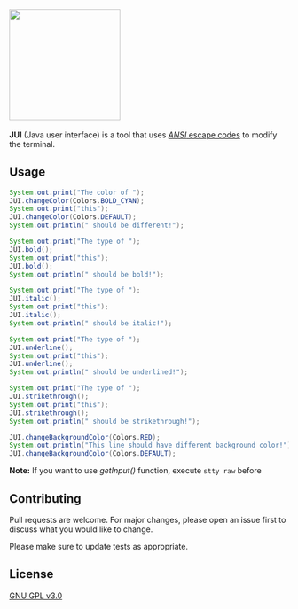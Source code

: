 <img src="https://i.ibb.co/7vNYZy5/New-Project-4.png" width="200"> <br>
---
**JUI** (Java user interface) is a tool that uses [*ANSI* escape codes](https://en.wikipedia.org/wiki/ANSI_escape_code) to modify the terminal.
## Usage
```Java
System.out.print("The color of ");
JUI.changeColor(Colors.BOLD_CYAN);
System.out.print("this");
JUI.changeColor(Colors.DEFAULT);
System.out.println(" should be different!");

System.out.print("The type of ");
JUI.bold();
System.out.print("this");
JUI.bold();
System.out.println(" should be bold!");

System.out.print("The type of ");
JUI.italic();
System.out.print("this");
JUI.italic();
System.out.println(" should be italic!");

System.out.print("The type of ");
JUI.underline();
System.out.print("this");
JUI.underline();
System.out.println(" should be underlined!");

System.out.print("The type of ");
JUI.strikethrough();
System.out.print("this");
JUI.strikethrough();
System.out.println(" should be strikethrough!");

JUI.changeBackgroundColor(Colors.RED);
System.out.println("This line should have different background color!");
JUI.changeBackgroundColor(Colors.DEFAULT);
```
**Note:** If you want to use *getInput()* function, execute `stty raw` before
## Contributing
Pull requests are welcome. For major changes, please open an issue first to discuss what you would like to change.

Please make sure to update tests as appropriate.

## License
[GNU GPL v3.0](https://choosealicense.com/licenses/agpl-3.0/)
